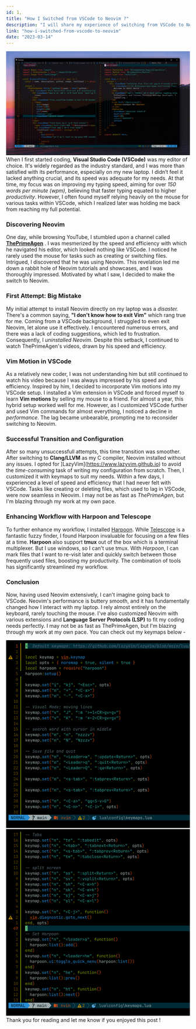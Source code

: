 ```yaml
---
id: 1,
title: "How I Switched from VSCode to Neovim ?"
description: "I will share my experience of switching from VSCode to Neovim."
link: "how-i-switched-from-vscode-to-neovim"
date: "2023-03-14"
---
```


![Neovim Setup](https://raw.githubusercontent.com/akhil683/Whose_Portfolio/main/src/assets/blogs/neovim.png)
When I first started coding, **Visual Studio Code (VSCode)** was my editor
of choice. It's widely regarded as the industry standard, and I was
more than satisfied with its performance, especially on my new laptop.
I didn’t feel it lacked anything crucial, and its speed was adequate
for my needs. At that time, my focus was on improving my typing speed,
aiming for over _150 words per minute (wpm)_, believing that faster
typing equated to higher _productivity_. However, I often found myself
relying heavily on the mouse for various tasks within VSCode, which I
realized later was holding me back from reaching my full potential.

### Discovering Neovim

One day, while browsing YouTube, I stumbled upon a channel called
**[ThePrimeAgen](https://www.youtube.com/@ThePrimeTime)**
. I was mesmerized by the speed and efficiency with which he navigated
his editor, which looked nothing like VSCode. I noticed he rarely used
the mouse for tasks such as creating or switching files. Intrigued, I
discovered that he was using Neovim. This revelation led me down a
rabbit hole of Neovim tutorials and showcases, and I was thoroughly
impressed. Motivated by what I saw, I decided to make the switch to
Neovim.

### First Attempt: Big Mistake

My initial attempt to install Neovim directly on my laptop was a
_disaster._ There's a common saying, **"I don't know how to exit Vim"**
which rang true for me. Coming from a VSCode background, I struggled
to even exit Neovim, let alone use it effectively. I encountered
numerous errors, and there was a lack of coding suggestions, which led
to frustration. Consequently, I _uninstalled Neovim_. Despite this
setback, I continued to watch ThePrimeAgen's videos, drawn by his
speed and efficiency.

### Vim Motion in VSCode

As a relatively new coder, I was not understanding him but still
continued to watch his video because I was always impressed by his
speed and efficiency. Inspired by him, I decided to incorporate Vim
motions into my VSCode setup. I installed a Vim extension in VSCode
and forced myself to learn **Vim motions** by selling my mouse to a
friend. For almost a year, this hybrid setup worked well for me.
However, as I customized VSCode further and used Vim commands for
almost everything, I noticed a decline in _performance_. The lag became
unbearable, prompting me to reconsider switching to Neovim.

### Successful Transition and Configuration

After so many unsuccessfull attempts, this time transition was
smoother. After switching to **Clang/LLVM** as my C compiler, Neovim
installed without any issues. I opted for
]LazyVim](https://www.lazyvim.github.io)
to avoid the _time-consuming_ task of writing my configuration from
scratch. Then, I customized it with keymaps to suit my needs. Within a
few days, I experienced a level of speed and efficiency that I had
never felt with VSCode. Tasks like creating or deleting files, which
used to lag in VSCode, were now seamless in Neovim. I may not be as
fast as _ThePrimeAgen_, but I'm blazing through my work at my own pace.

### Enhancing Workflow with Harpoon and Telescope

To further enhance my workflow, I installed [Harpoon](https://www.github.com/primeagen/harpoon). While
[Telescope](https://github.com) is a fantastic fuzzy finder, I found Harpoon invaluable for focusing
on a few files at a time. **Harpoon** also support **tmux** out of the box
which is a terminal multiplexer. But I use windows, so I can't use
tmux. With _Harpoon_, I can mark files that I want to re-visit later and
quickly switch between those frequently used files, boosting my
productivity. The combination of tools has significantly streamlined
my workflow.

### Conclusion

Now, having used Neovim extensively, I can't imagine going back to
VSCode. Neovim's performance is buttery smooth, and it has
fundamentally changed how I interact with my laptop. I rely almost
entirely on the keyboard, rarely touching the mouse. I've also
customized Neovim with various extensions and **Language Server
Protocols (LSP)** to fit my coding needs perfectly. I may not be as fast
as ThePrimeAgen, but I'm blazing through my work at my own pace. You
can check out my keymaps below -

![Keymap Image 1](https://raw.githubusercontent.com/akhil683/Whose_Portfolio/main/src/assets/blogs/keymap1.png)
![Keymap Image 2](https://raw.githubusercontent.com/akhil683/Whose_Portfolio/main/src/assets/blogs/keymap2.png)
Thank you for reading and let me know if you enjoyed this post !
